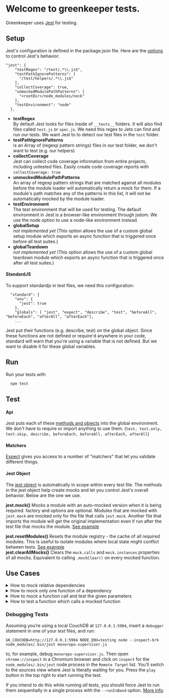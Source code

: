# Welcome to greenkeeper tests.
Greenkeeper uses [Jest](https://facebook.github.io/jest/) for testing.
## Setup
Jest's configuration is defined in the package.json file. Here are the [options](https://facebook.github.io/jest/docs/en/configuration.html#options) to control Jest's behavior.
```
"jest": {
    "testRegex": "/test/.*\\.js$",
    "testPathIgnorePatterns": [
      "/test/helpers/.*\\.js$"
    ],
    "collectCoverage": true,
    "unmockedModulePathPatterns": [
      "<rootDir>/node_modules/nock"
    ],
    "testEnvironment": "node"
  },
```
- **testRegex**    
    By default Jest looks for files inside of `__tests__` folders. It will also find files called `test.js` or `spec.js`. We need this regex to Jets can find and run our tests. We want Jest to to detect our test files in the `test` folder.
- **testPathIgnorePatterns**    
    is an Array of (regexp pattern strings) files in our test folder, we don't want to test (e.g. our helpers)
- **collectCoverage**    
    Jest can collect code coverage information from entire projects, including untested files. Easily create code coverage reports with `collectCoverage: true`
- **unmockedModulePathPatterns**   
    An array of regexp pattern strings that are matched against all modules before the module loader will automatically return a mock for them. If a module's path matches any of the patterns in this list, it will not be automatically mocked by the module loader.
- **testEnvironment**    
    The test environment that will be used for testing. The default environment in Jest is a browser-like environment through jsdom. We use the node option to use a node-like environment instead.
- **globalSetup**    
    *not implemented yet* (This option allows the use of a custom global setup module which exports an async function that is triggered once before all test suites.)
- **globalTeardown**    
    *not implemented yet* (This option allows the use of a custom global teardown module which exports an async function that is triggered once after all test suites.)

#### StandardJS
To support standardjs in test files, we need this configuration:
```
  "standard": {
    "env": {
      "jest": true
    },
    "globals": [ "jest", "expect", "describe", "test", "beforeAll", "beforeEach", "afterAll", "afterEach"],
    ...
```
Jest put their functions (e.g. describe, test) on the global object. Since these functions are not defined or require'd anywhere in your code, standard will warn that you're using a variable that is not defined. But we want to disable it for these global variables.

## Run
Run your tests with
```sh
  npm test
```

## Test
#### Api
Jest puts each of these [methods and objects](https://facebook.github.io/jest/docs/en/api.html) into the global environment. We don't have to require or import anything to use them.
(`test, test.only, test.skip, describe, beforeEach, beforeAll, afterEach, afterAll`)

#### Matchers
[Expect](https://facebook.github.io/jest/docs/en/expect.html) gives you access to a number of "matchers" that let you validate different things.

#### Jest Object
The [jest object](https://facebook.github.io/jest/docs/en/jest-object.html) is automatically in scope within every test file. The methods in the jest object help create mocks and let you control Jest's overall behavior.
Below are the one we use.

**jest.mock()**
 Mocks a module with an auto-mocked version when it is being required. factory and options are optional. Modules that are mocked with `jest.mock` are mocked only for the file that calls `jest.mock`. Another file that imports the module will get the original implementation even if run after the test file that mocks the module.
 [See example](https://facebook.github.io/jest/docs/en/jest-object.html#jestmockmodulename-factory-options)

**jest.resetModules()**
Resets the module registry - the cache of all required modules. This is useful to isolate modules where local state might conflict between tests.
[See example](https://facebook.github.io/jest/docs/en/jest-object.html#jestresetmodules)     
**jest.clearAllMocks()**
Clears the `mock.calls` and `mock.instances` properties of all mocks. Equivalent to calling `.mockClear()` on every mocked function.

## Use Cases
<details>
<summary> How to mock relative dependencies </summary>
In this example the `getInfos-worker` uses the `getDiffCommits()` function from `lib/get-diff-commits`.
We mock the diffCommits(), called in getInfos().

```
  jest.mock('../../lib/get-diff-commits', () => () => {
    return 'diff commits'
  })
  const getInfos = require('../../lib/get-infos') // <-- called after jest.mock()
```
You can see that we use the **path relative to the test file** to mock the dependency.
</details>

<details>
<summary> How to mock only one function of a dependency </summary>
To mock only specific modules, use require.requireActual to restore the original modules,
then overwrite the one you want to mock.

In this example we only want to mock the `getActiveBilling()` from `payments`, which is called in `updatePayments`.
You can see that we use the **path relative to the test file** to mock the dependency.github-event.
```
jest.mock('../../lib/payments', () => {
  const payments = require.requireActual('../../lib/payments')
  payments.getActiveBilling = async() => {
    return {
      plan: 'personal',
      stripeSubscriptionId: 'stripe123',
      stripeItemId: 'si123'
    }
  }
  return payments
})
const updatePayments = require('../../jobs/update-payments') // <-- called after jest.mock()
```
</details>

<details>
<summary> How to mock a function call and test the given parameters</summary>
In this example we want to mock a dependency-function an check if the given parameters are exepted.
The `githubEvent` calls the `resolve`-function with specific parameters. The `resolve`-function comes from an external module.

```
jest.mock('path', () => {
    return {
      resolve: (dirname, eventType, type, action) => {
        // resolve should be called with /foo/bar
        expect(`${dirname}/${eventType}/${type}/${action}`).toEqual(`${dirname}/github-event/foo/bar`)
        return dirname
      }
     }
})
const githubEvent = require('../../jobs/github-event.js')
```
</details>

<details>
<summary> How to test a function which calls a mocked function</summary>
In this example we want test the function `isPartOfMonorepo(dependency)`.
This function calls `getMonorepoGroup(dependency)`, which we want to mock here.

```
 jest.mock('../../lib/monorepo', () => {
   const lib = require.requireActual('../../lib/monorepo')        // <-- restore the original modules
   lib.getMonorepoGroup = (dep) => {
     return 'fruits'                                              // <-- overwrite the one you want to mock
   }
   return lib
 })

 const libMonorepo = require.requireMock('../../lib/monorepo')    // <-- Returns a mock module instead of the actual module
 const isPartOfMonorepo = libMonorepo.isPartOfMonorepo('@avocado/dep')
```
It is important to export these functions
```
module.exports = {
  isPartOfMonorepo,
  getMonorepoGroup
}
```

</details>

### Debugging Tests

Assuming you’re using a local CouchDB at `127.0.0.1:5984`, insert a `debugger` statement in one of your _test_ files, and run:

```
GK_COUCHDB=http://127.0.0.1:5984 NODE_ENV=testing node --inspect-brk node_modules/.bin/jest monorepo-supervisor.js
```

to, for example, debug `monorepo-supervisor.js`. Then open `chrome://inspect` in a Chromium browser and click on `inspect` for the `node_modules/.bin/jest` node process in the `Remote Target` list. You’ll switch to the sources view where Jest is literally waiting for you. Press the `play` button in the top right to start running the test.

If you intend to do this while running _all_ tests, you should force Jest to run them sequentially in a single process with the `--runInBand` option. [More info](https://facebook.github.io/jest/docs/en/troubleshooting.html#tests-are-failing-and-you-don-t-know-why).
